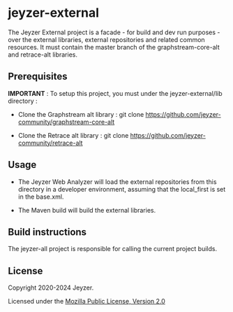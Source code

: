 # jeyzer-external
The Jeyzer External project is a facade - for build and dev run purposes - over the external libraries, external repositories and related common resources.
It must contain the master branch of the graphstream-core-alt and retrace-alt libraries.


Prerequisites
------------------

**IMPORTANT** :
To setup this project, you must under the jeyzer-external/lib directory :

- Clone the Graphstream alt library : 
  git clone https://github.com/jeyzer-community/graphstream-core-alt

- Clone the Retrace alt library :
  git clone https://github.com/jeyzer-community/retrace-alt


Usage
------------------

- The Jeyzer Web Analyzer will load the external repositories from this directory in a developer environment, 
  assuming that the local_first is set in the base.xml.

- The Maven build will build the external libraries.


Build instructions
------------------

The jeyzer-all project is responsible for calling the current project builds.


 
 License
-------

Copyright 2020-2024 Jeyzer.

Licensed under the [Mozilla Public License, Version 2.0](https://www.mozilla.org/media/MPL/2.0/index.815ca599c9df.txt)